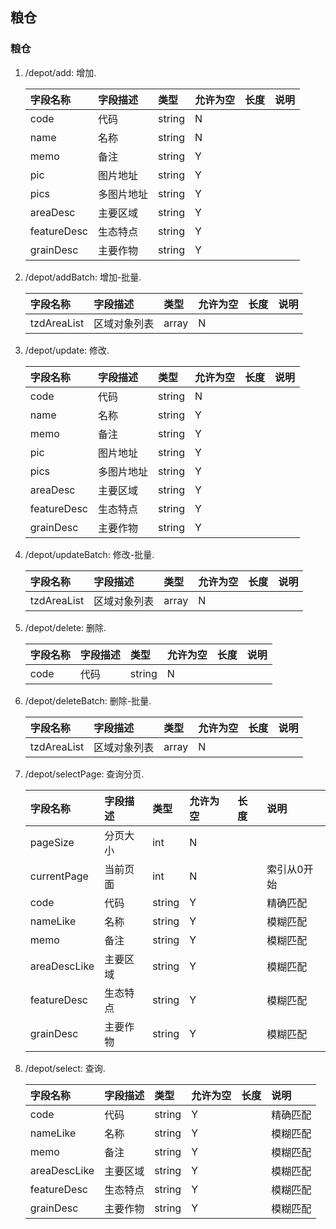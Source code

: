 ## 粮仓

### <span id="area">粮仓</span>
1. /depot/add: 增加.

    | 字段名称 | 字段描述 | 类型 | 允许为空 | 长度 | 说明 |
    | :--- | :--- | :--- | :--- | :--- | :--- |
    | code | 代码 | string | N |  |  |
    | name | 名称 | string | N |  |  |
    | memo | 备注 | string | Y |  |  |
    | pic | 图片地址 | string | Y |  |  |
    | pics | 多图片地址 | string | Y |  |  |
    | areaDesc | 主要区域 | string | Y |  |  |
    | featureDesc | 生态特点 | string | Y |  |  |
    | grainDesc | 主要作物 | string | Y |  |  |
1. /depot/addBatch: 增加-批量.

    | 字段名称 | 字段描述 | 类型 | 允许为空 | 长度 | 说明 |
    | :--- | :--- | :--- | :--- | :--- | :--- |
    | tzdAreaList | 区域对象列表 | array | N |  |  |
1. /depot/update: 修改.

    | 字段名称 | 字段描述 | 类型 | 允许为空 | 长度 | 说明 |
    | :--- | :--- | :--- | :--- | :--- | :--- |
    | code | 代码 | string | N |  |  |
    | name | 名称 | string | Y |  |  |
    | memo | 备注 | string | Y |  |  |
    | pic | 图片地址 | string | Y |  |  |
    | pics | 多图片地址 | string | Y |  |  |
    | areaDesc | 主要区域 | string | Y |  |  |
    | featureDesc | 生态特点 | string | Y |  |  |
    | grainDesc | 主要作物 | string | Y |  |  |
1. /depot/updateBatch: 修改-批量.

    | 字段名称 | 字段描述 | 类型 | 允许为空 | 长度 | 说明 |
    | :--- | :--- | :--- | :--- | :--- | :--- |
    | tzdAreaList | 区域对象列表 | array | N |  |  |
1. /depot/delete: 删除.

    | 字段名称 | 字段描述 | 类型 | 允许为空 | 长度 | 说明 |
    | :--- | :--- | :--- | :--- | :--- | :--- |
    | code | 代码 | string | N |  |  |
1. /depot/deleteBatch: 删除-批量.

    | 字段名称 | 字段描述 | 类型 | 允许为空 | 长度 | 说明 |
    | :--- | :--- | :--- | :--- | :--- | :--- |
    | tzdAreaList | 区域对象列表 | array | N |  |  |
1. /depot/selectPage: 查询分页.

    | 字段名称 | 字段描述 | 类型 | 允许为空 | 长度 | 说明 |
    | :--- | :--- | :--- | :--- | :--- | :--- |
    | pageSize | 分页大小 | int | N |  |  |
    | currentPage | 当前页面 | int | N |  |索引从0开始  |
    | code | 代码 | string | Y |  |精确匹配  |
    | nameLike | 名称 | string | Y |  |模糊匹配  |
    | memo | 备注 | string | Y |  |模糊匹配  |
    | areaDescLike | 主要区域 | string | Y |  |模糊匹配  |
    | featureDesc | 生态特点 | string | Y |  |模糊匹配  |
    | grainDesc | 主要作物 | string | Y |  |模糊匹配  |
1. /depot/select: 查询.

    | 字段名称 | 字段描述 | 类型 | 允许为空 | 长度 | 说明 |
    | :--- | :--- | :--- | :--- | :--- | :--- |
    | code | 代码 | string | Y |  |精确匹配  |
    | nameLike | 名称 | string | Y |  |模糊匹配  |
    | memo | 备注 | string | Y |  |模糊匹配  |
    | areaDescLike | 主要区域 | string | Y |  |模糊匹配  |
    | featureDesc | 生态特点 | string | Y |  |模糊匹配  |
    | grainDesc | 主要作物 | string | Y |  |模糊匹配  |